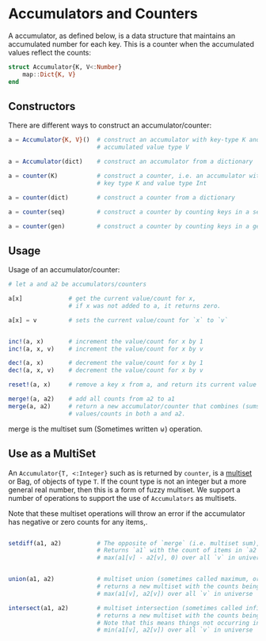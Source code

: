 # Accumulators and Counters

A accumulator, as defined below, is a data structure that maintains an
accumulated number for each key. This is a counter when the accumulated
values reflect the counts:

```julia
struct Accumulator{K, V<:Number}
    map::Dict{K, V}
end
```

## Constructors

There are different ways to construct an accumulator/counter:

```julia
a = Accumulator{K, V}()  # construct an accumulator with key-type K and
                         # accumulated value type V

a = Accumulator(dict)    # construct an accumulator from a dictionary

a = counter(K)           # construct a counter, i.e. an accumulator with
                         # key type K and value type Int

a = counter(dict)        # construct a counter from a dictionary

a = counter(seq)         # construct a counter by counting keys in a sequence

a = counter(gen)         # construct a counter by counting keys in a generator
```

## Usage
Usage of an accumulator/counter:

```julia
# let a and a2 be accumulators/counters

a[x]             # get the current value/count for x,
                 # if x was not added to a, it returns zero.

a[x] = v         # sets the current value/count for `x` to `v`


inc!(a, x)       # increment the value/count for x by 1
inc!(a, x, v)    # increment the value/count for x by v

dec!(a, x)       # decrement the value/count for x by 1
dec!(a, x, v)    # decrement the value/count for x by v

reset!(a, x)     # remove a key x from a, and return its current value

merge!(a, a2)    # add all counts from a2 to a1
merge(a, a2)     # return a new accumulator/counter that combines (sums) the
                 # values/counts in both a and a2.
```

merge is the multiset sum (Sometimes written ⊎) operation.

## Use as a MultiSet

An `Accumulator{T, <:Integer}` such as is returned by `counter`, is a [multiset](https://en.wikipedia.org/wiki/Multiset) or Bag, of objects of type `T`.
If the count type is not an integer but a more general real number,
then this is a form of fuzzy multiset.
We support a number of operations to support the use of `Accumulators` as multisets.


Note that these multiset operations will throw an error if the accumulator has negative or zero counts for any items,.

```julia

setdiff(a1, a2)          # The opposite of `merge` (i.e. multiset sum),
                         # Returns `a1` with the count of items in `a2` removed, down to a minimum of zero
                         # max(a1[v] - a2[v], 0) over all `v` in universe


union(a1, a2)            # multiset union (sometimes called maximum, or lowest common multiple)
                         # returns a new multiset with the counts being the higher of those in `a1` or `a2`.
                         # max(a1[v], a2[v]) over all `v` in universe

intersect(a1, a2)        # multiset intersection (sometimes called infimum or greatest common divisor)
                         # returns a new multiset with the counts being the lowest of those in `a1` or `a2`.
                         # Note that this means things not occurring in both with be removed (count zero).
                         # min(a1[v], a2[v]) over all `v` in universe
```
